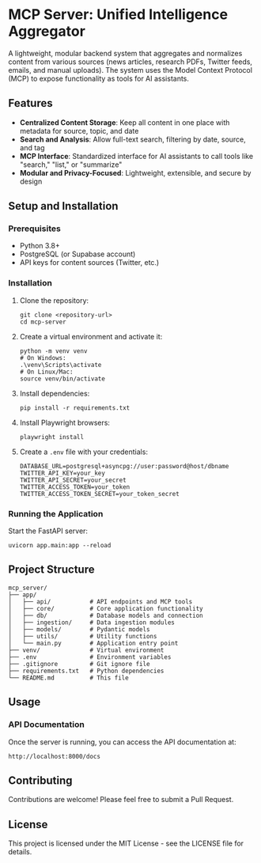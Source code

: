 # MCP Server: Unified Intelligence Aggregator

A lightweight, modular backend system that aggregates and normalizes content from various sources (news articles, research PDFs, Twitter feeds, emails, and manual uploads). The system uses the Model Context Protocol (MCP) to expose functionality as tools for AI assistants.

## Features

- **Centralized Content Storage**: Keep all content in one place with metadata for source, topic, and date
- **Search and Analysis**: Allow full-text search, filtering by date, source, and tag
- **MCP Interface**: Standardized interface for AI assistants to call tools like "search," "list," or "summarize"
- **Modular and Privacy-Focused**: Lightweight, extensible, and secure by design

## Setup and Installation

### Prerequisites

- Python 3.8+
- PostgreSQL (or Supabase account)
- API keys for content sources (Twitter, etc.)

### Installation

1. Clone the repository:
   ```
   git clone <repository-url>
   cd mcp-server
   ```

2. Create a virtual environment and activate it:
   ```
   python -m venv venv
   # On Windows:
   .\venv\Scripts\activate
   # On Linux/Mac:
   source venv/bin/activate
   ```

3. Install dependencies:
   ```
   pip install -r requirements.txt
   ```

4. Install Playwright browsers:
   ```
   playwright install
   ```

5. Create a `.env` file with your credentials:
   ```
   DATABASE_URL=postgresql+asyncpg://user:password@host/dbname
   TWITTER_API_KEY=your_key
   TWITTER_API_SECRET=your_secret
   TWITTER_ACCESS_TOKEN=your_token
   TWITTER_ACCESS_TOKEN_SECRET=your_token_secret
   ```

### Running the Application

Start the FastAPI server:
```
uvicorn app.main:app --reload
```

## Project Structure

```
mcp_server/
├── app/
│   ├── api/           # API endpoints and MCP tools
│   ├── core/          # Core application functionality
│   ├── db/            # Database models and connection
│   ├── ingestion/     # Data ingestion modules
│   ├── models/        # Pydantic models
│   ├── utils/         # Utility functions
│   └── main.py        # Application entry point
├── venv/              # Virtual environment
├── .env               # Environment variables
├── .gitignore         # Git ignore file
├── requirements.txt   # Python dependencies
└── README.md          # This file
```

## Usage

### API Documentation

Once the server is running, you can access the API documentation at:
```
http://localhost:8000/docs
```

## Contributing

Contributions are welcome! Please feel free to submit a Pull Request.

## License

This project is licensed under the MIT License - see the LICENSE file for details. 